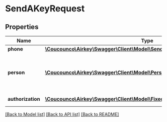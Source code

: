 # SendAKeyRequest

## Properties
Name | Type | Description | Notes
------------ | ------------- | ------------- | -------------
**phone** | [**\Coucounco\Airkey\Swagger\Client\Model\SendAKeyPhone**](SendAKeyPhone.md) | Phone to create / use | 
**person** | [**\Coucounco\Airkey\Swagger\Client\Model\PersonCreate**](PersonCreate.md) | Person to create / use (the search filter criteria of a person use: &#39;firstName&#39;, &#39;lastName&#39;, and &#39;secondaryIdentification&#39;) | [optional] 
**authorization** | [**\Coucounco\Airkey\Swagger\Client\Model\FixedMediumSimpleAuthorizationCreate**](FixedMediumSimpleAuthorizationCreate.md) | Authorization to create / use | [optional] 

[[Back to Model list]](../README.md#documentation-for-models) [[Back to API list]](../README.md#documentation-for-api-endpoints) [[Back to README]](../README.md)


